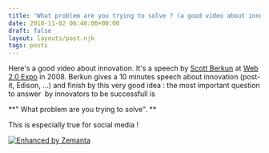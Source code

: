 ```yaml
---
title: "What problem are you trying to solve ? (a good video about innovation)"
date: 2010-11-02 06:48:00+00:00
draft: false
layout: layouts/post.njk
tags: posts
---
```


Here's a good video about innovation.
It's a speech by [Scott Berkun](http://www.scottberkun.com/) at [Web 2.0 Expo](http://web20expo.com/) in 2008.
Berkun gives a 10 minutes speech about innovation (post-it, Edison, ...) and finish by this very good idea : the most important question to answer  by innovators to be successfull is


**" What problem are you trying to solve". **


This is especially true for social media !











[![Enhanced by Zemanta](http://img.zemanta.com/zemified_a.png?x-id=056eb2d5-102d-4326-93ea-5b437f7cbf74)
](http://www.zemanta.com/)
